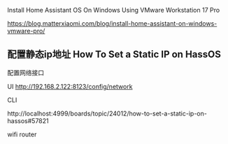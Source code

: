 
Install Home Assistant OS On Windows Using VMware Workstation 17 Pro

https://blog.matterxiaomi.com/blog/install-home-assistant-on-windows-vmware-pro/

## 配置静态ip地址 How To Set a Static IP on HassOS

配置网络接口

UI
http://192.168.2.122:8123/config/network

CLI

http://localhost:4999/boards/topic/24012/how-to-set-a-static-ip-on-hassos#57821

wifi router
